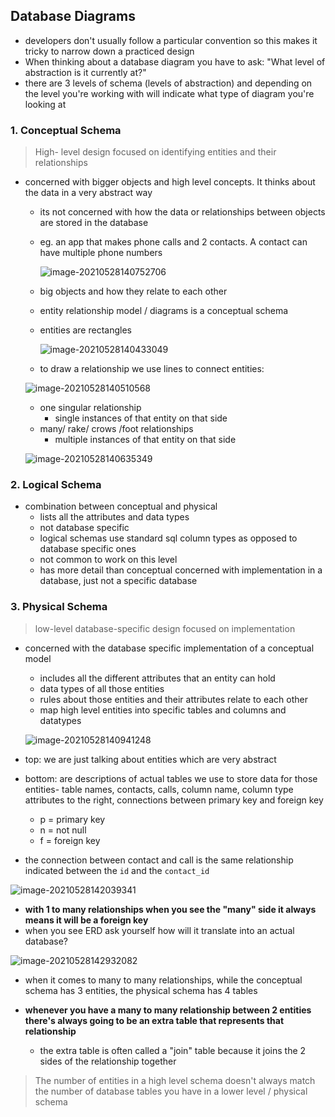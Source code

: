## Database Diagrams

- developers don't usually follow a particular convention so this makes it tricky to narrow down a practiced design
- When thinking about a database diagram you have to ask: "What level of abstraction is it currently at?"
- there are 3 levels of schema (levels of abstraction) and depending on the level you're working with will indicate what type of diagram you're looking at

### 1. Conceptual Schema

> High- level design focused on identifying entities and their relationships

- concerned with bigger objects and high level concepts. It thinks about the data in a very abstract way 

  - its not concerned with how the data or relationships between objects are stored in the database

  - eg. an app that makes phone calls and 2 contacts. A contact can have multiple phone numbers

    ![image-20210528140752706](C:\Users\Karis\AppData\Roaming\Typora\typora-user-images\image-20210528140752706.png)

  - big objects and how they relate to each other

  - entity relationship model / diagrams is a conceptual schema

  - entities are rectangles

    ![image-20210528140433049](C:\Users\Karis\AppData\Roaming\Typora\typora-user-images\image-20210528140433049.png)

  - to draw a relationship we use lines to connect entities:

  ![image-20210528140510568](C:\Users\Karis\AppData\Roaming\Typora\typora-user-images\image-20210528140510568.png)

  - one singular relationship
    - single instances of that entity on that side
  - many/ rake/ crows /foot relationships
    - multiple instances of that entity on that side

  ![image-20210528140635349](C:\Users\Karis\AppData\Roaming\Typora\typora-user-images\image-20210528140635349.png)

### 2. Logical Schema

- combination between conceptual and physical
  - lists all the attributes and data types
  - not database specific
  - logical schemas use standard sql column types as opposed to database specific ones
  - not common to work on this level
  - has more detail than conceptual concerned with implementation in a database, just not a specific database

### 3. Physical Schema

>low-level database-specific design focused on implementation

- concerned with the database specific implementation of a conceptual model

  - includes all the different attributes that an entity can hold
  - data types of all those entities
  - rules about those entities and their attributes relate to each other
  - map high level entities into specific tables and columns and datatypes

  ![image-20210528140941248](C:\Users\Karis\AppData\Roaming\Typora\typora-user-images\image-20210528140941248.png) 

- top: we are just talking about entities which are very abstract

- bottom: are descriptions of actual tables we use to store data for those entities- table names, contacts, calls, column name, column type attributes to the right, connections between primary key and foreign key
  - p = primary key
  - n = not null
  - f = foreign key

- the connection between contact and call is the same relationship indicated between the `id` and the `contact_id`

![image-20210528142039341](C:\Users\Karis\AppData\Roaming\Typora\typora-user-images\image-20210528142039341.png)

- **with 1 to many relationships when you see the "many" side it always means it will be a foreign key**
- when you see ERD ask yourself how will it translate into an actual database?

![image-20210528142932082](C:\Users\Karis\AppData\Roaming\Typora\typora-user-images\image-20210528142932082.png)

- when it comes to many to many relationships, while the conceptual schema has 3 entities, the physical schema has 4 tables

- **whenever you have a many to many relationship between 2 entities there's always going to be an extra table that represents that relationship**
  - the extra table is often called a "join" table because it joins the 2 sides of the relationship together

>The number of entities in a high level schema doesn't always match the number of database tables you have in a lower level / physical schema